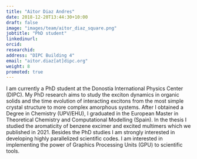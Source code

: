 ```yaml
---
title: "Aitor Diaz Andres"
date: 2018-12-20T13:44:30+10:00
draft: false
image: "images/team/aitor_diaz_square.png"
jobtitle: "PhD student"
linkedinurl: 
orcid:
researchid:
address: "DIPC Building 4"
email: "aitor.diaz[at]dipc.org"
weight: 8
promoted: true
---
```


I am currently a PhD student at the Donostia International Physics Center (DIPC). 
My PhD research aims to study the exciton dynamics in organic solids and the time evolution of interacting excitons 
from the most simple crystal structure to more complex amorphous systems. 
After I obtained a Degree in Chemistry (UPV/EHU), 
I graduated in the European Master in Theoretical Chemistry and Computational Modelling (Spain). 
In the thesis I studied the aromaticity of benzene excimer and excited multimers which we published in 2021. 
Besides the PhD studies I am strongly interested in developing highly parallelized scientific codes. 
I am interested in implementing the power of Graphics Processing Units (GPU) to scientific tools.
